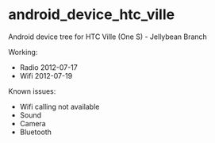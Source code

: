 android_device_htc_ville
========================

Android device tree for HTC Ville (One S) - Jellybean Branch

Working:
* Radio 2012-07-17
* Wifi  2012-07-19

Known issues:
* Wifi calling not available
* Sound
* Camera
* Bluetooth
